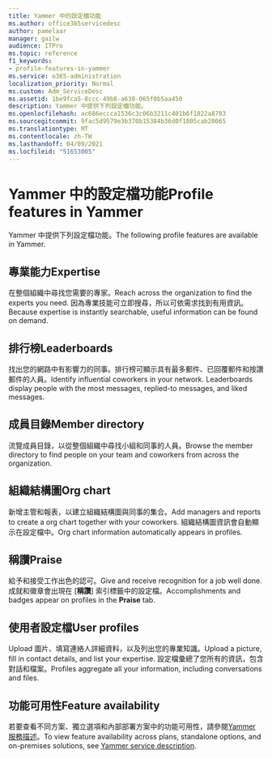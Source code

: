 ```yaml
---
title: Yammer 中的設定檔功能
ms.author: office365servicedesc
author: pamelaar
manager: gailw
audience: ITPro
ms.topic: reference
f1_keywords:
- profile-features-in-yammer
ms.service: o365-administration
localization_priority: Normal
ms.custom: Adm_ServiceDesc
ms.assetid: 1be9fca5-8ccc-49b8-a638-065f0b5aa450
description: Yammer 中提供下列設定檔功能。
ms.openlocfilehash: ac686eccca1536c3c06b3211c401b6f1822a8703
ms.sourcegitcommit: 9fac5d9579e3b370b15384b36d0f1805cab20065
ms.translationtype: MT
ms.contentlocale: zh-TW
ms.lasthandoff: 04/09/2021
ms.locfileid: "51653005"
---
```

# <a name="profile-features-in-yammer"></a><span data-ttu-id="cf8f7-103">Yammer 中的設定檔功能</span><span class="sxs-lookup"><span data-stu-id="cf8f7-103">Profile features in Yammer</span></span>

<span data-ttu-id="cf8f7-104">Yammer 中提供下列設定檔功能。</span><span class="sxs-lookup"><span data-stu-id="cf8f7-104">The following profile features are available in Yammer.</span></span>
 
## <a name="expertise"></a><span data-ttu-id="cf8f7-105">專業能力</span><span class="sxs-lookup"><span data-stu-id="cf8f7-105">Expertise</span></span>

<span data-ttu-id="cf8f7-106">在整個組織中尋找您需要的專家。</span><span class="sxs-lookup"><span data-stu-id="cf8f7-106">Reach across the organization to find the experts you need.</span></span> <span data-ttu-id="cf8f7-107">因為專業技能可立即搜尋，所以可依需求找到有用資訊。</span><span class="sxs-lookup"><span data-stu-id="cf8f7-107">Because expertise is instantly searchable, useful information can be found on demand.</span></span>

## <a name="leaderboards"></a><span data-ttu-id="cf8f7-108">排行榜</span><span class="sxs-lookup"><span data-stu-id="cf8f7-108">Leaderboards</span></span>

<span data-ttu-id="cf8f7-p102">找出您的網路中有影響力的同事。排行榜可顯示具有最多郵件、已回覆郵件和按讚郵件的人員。</span><span class="sxs-lookup"><span data-stu-id="cf8f7-p102">Identify influential coworkers in your network. Leaderboards display people with the most messages, replied-to messages, and liked messages.</span></span>

## <a name="member-directory"></a><span data-ttu-id="cf8f7-111">成員目錄</span><span class="sxs-lookup"><span data-stu-id="cf8f7-111">Member directory</span></span>

<span data-ttu-id="cf8f7-112">流覽成員目錄，以從整個組織中尋找小組和同事的人員。</span><span class="sxs-lookup"><span data-stu-id="cf8f7-112">Browse the member directory to find people on your team and coworkers from across the organization.</span></span>
  
## <a name="org-chart"></a><span data-ttu-id="cf8f7-113">組織結構圖</span><span class="sxs-lookup"><span data-stu-id="cf8f7-113">Org chart</span></span>

<span data-ttu-id="cf8f7-114">新增主管和報表，以建立組織結構圖與同事的集合。</span><span class="sxs-lookup"><span data-stu-id="cf8f7-114">Add managers and reports to create a org chart together with your coworkers.</span></span> <span data-ttu-id="cf8f7-115">組織結構圖資訊會自動顯示在設定檔中。</span><span class="sxs-lookup"><span data-stu-id="cf8f7-115">Org chart information automatically appears in profiles.</span></span>
  
## <a name="praise"></a><span data-ttu-id="cf8f7-116">稱讚</span><span class="sxs-lookup"><span data-stu-id="cf8f7-116">Praise</span></span>

<span data-ttu-id="cf8f7-117">給予和接受工作出色的認可。</span><span class="sxs-lookup"><span data-stu-id="cf8f7-117">Give and receive recognition for a job well done.</span></span> <span data-ttu-id="cf8f7-118">成就和徽章會出現在 [**稱讚**] 索引標籤中的設定檔。</span><span class="sxs-lookup"><span data-stu-id="cf8f7-118">Accomplishments and badges appear on profiles in the **Praise** tab.</span></span>
 
## <a name="user-profiles"></a><span data-ttu-id="cf8f7-119">使用者設定檔</span><span class="sxs-lookup"><span data-stu-id="cf8f7-119">User profiles</span></span>

<span data-ttu-id="cf8f7-120">Upload 圖片、填寫連絡人詳細資料，以及列出您的專業知識。</span><span class="sxs-lookup"><span data-stu-id="cf8f7-120">Upload a picture, fill in contact details, and list your expertise.</span></span> <span data-ttu-id="cf8f7-121">設定檔彙總了您所有的資訊，包含對話和檔案。</span><span class="sxs-lookup"><span data-stu-id="cf8f7-121">Profiles aggregate all your information, including conversations and files.</span></span>
  
## <a name="feature-availability"></a><span data-ttu-id="cf8f7-122">功能可用性</span><span class="sxs-lookup"><span data-stu-id="cf8f7-122">Feature availability</span></span>

<span data-ttu-id="cf8f7-123">若要查看不同方案、獨立選項和內部部署方案中的功能可用性，請參閱[Yammer 服務描述](yammer-service-description.md)。</span><span class="sxs-lookup"><span data-stu-id="cf8f7-123">To view feature availability across plans, standalone options, and on-premises solutions, see [Yammer service description](yammer-service-description.md).</span></span>
  

